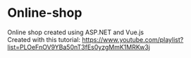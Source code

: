 # Online-shop
 Online shop created using ASP.NET and Vue.js<br/>
Created with this tutorial: https://www.youtube.com/playlist?list=PLOeFnOV9YBa50nT3fEs0yzgMmK1MRKw3j
